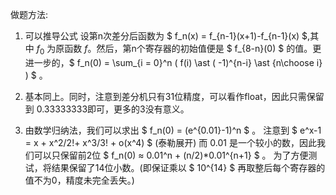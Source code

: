 做题方法:
1. 可以推导公式 设第n次差分后函数为 $ f_n(x) = f_{n-1}(x+1)-f_{n-1}(x) $,其中 $f_0$ 为原函数 $f$。然后，第n个寄存器的初始值便是 $ f_{8-n}(0) $ 的值。更进一步的，$ f_n(0) = \sum_{i = 0}^n ( f(i) \ast ( -1)^{n-i} \ast {n\choose i} ) $ 。


2. 基本同上。同时，注意到差分机只有31位精度，可以看作float，因此只需保留到 0.33333333即可，更多的3没有意义。

3. 由数学归纳法，我们可以求出 $ f_n(0) = (e^{0.01}-1)^n $ 。
注意到 $ e^x-1  = x + x^2/2!+ x^3/3! + o(x^4) $ (泰勒展开)
而 $0.01$ 是一个较小的数，因此我们可以只保留前2位 $ f_n(0) ≈ 0.01^n + (n/2)*0.01^{n+1} $ 。
为了方便测试，将结果保留了14位小数。(即保证乘以 $ 10^{14} $ 再取整后每个寄存器的值不为0，精度未完全丢失。)
